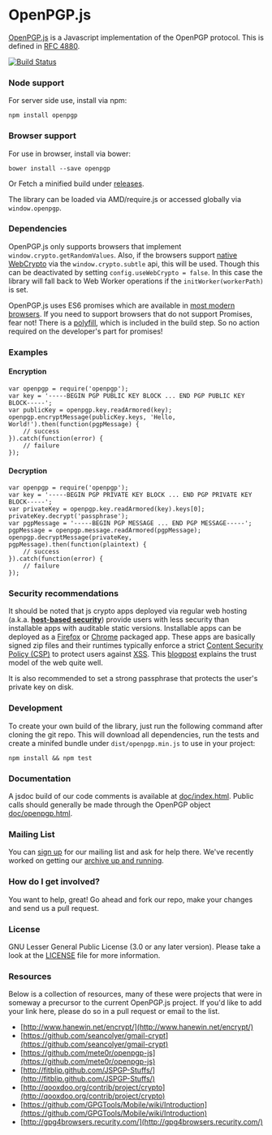 OpenPGP.js
==========

[OpenPGP.js](http://openpgpjs.org/) is a Javascript implementation of the OpenPGP protocol. This is defined in [RFC 4880](http://tools.ietf.org/html/rfc4880).

[![Build Status](https://travis-ci.org/openpgpjs/openpgpjs.svg?branch=master)](https://travis-ci.org/openpgpjs/openpgpjs)

### Node support

For server side use, install via npm:

    npm install openpgp


### Browser support

For use in browser, install via bower:

    bower install --save openpgp

Or Fetch a minified build under [releases](https://github.com/openpgpjs/openpgpjs/releases).

The library can be loaded via  AMD/require.js or accessed globally via `window.openpgp`.


### Dependencies

OpenPGP.js only supports browsers that implement `window.crypto.getRandomValues`. Also, if the browsers support [native WebCrypto](http://www.w3.org/TR/WebCryptoAPI/) via the `window.crypto.subtle` api, this will be used. Though this can be deactivated by setting `config.useWebCrypto = false`. In this case the library will fall back to Web Worker operations if the `initWorker(workerPath)` is set.

OpenPGP.js uses ES6 promises which are available in [most modern browsers](http://caniuse.com/#feat=promises). If you need to support browsers that do not support Promises, fear not! There is a [polyfill](https://github.com/jakearchibald/es6-promise), which is included in the build step. So no action required on the developer's part for promises!


### Examples

#### Encryption

    var openpgp = require('openpgp');
    var key = '-----BEGIN PGP PUBLIC KEY BLOCK ... END PGP PUBLIC KEY BLOCK-----';
    var publicKey = openpgp.key.readArmored(key);
    openpgp.encryptMessage(publicKey.keys, 'Hello, World!').then(function(pgpMessage) {
        // success
    }).catch(function(error) {
        // failure
    });

#### Decryption

    var openpgp = require('openpgp');
    var key = '-----BEGIN PGP PRIVATE KEY BLOCK ... END PGP PRIVATE KEY BLOCK-----';
    var privateKey = openpgp.key.readArmored(key).keys[0];
    privateKey.decrypt('passphrase');
    var pgpMessage = '-----BEGIN PGP MESSAGE ... END PGP MESSAGE-----';
    pgpMessage = openpgp.message.readArmored(pgpMessage);
    openpgp.decryptMessage(privateKey, pgpMessage).then(function(plaintext) {
        // success
    }).catch(function(error) {
        // failure
    });


### Security recommendations

It should be noted that js crypto apps deployed via regular web hosting (a.k.a. [**host-based security**](https://www.schneier.com/blog/archives/2012/08/cryptocat.html)) provide users with less security than installable apps with auditable static versions. Installable apps can be deployed as a [Firefox](https://developer.mozilla.org/en-US/Marketplace/Publishing/Packaged_apps) or [Chrome](http://developer.chrome.com/apps/about_apps.html) packaged app. These apps are basically signed zip files and their runtimes typically enforce a strict [Content Security Policy (CSP)](http://www.html5rocks.com/en/tutorials/security/content-security-policy/) to protect users against [XSS](http://en.wikipedia.org/wiki/Cross-site_scripting). This [blogpost](http://tonyarcieri.com/whats-wrong-with-webcrypto) explains the trust model of the web quite well.

It is also recommended to set a strong passphrase that protects the user's private key on disk.

### Development

To create your own build of the library, just run the following command after cloning the git repo. This will download all dependencies, run the tests and create a minifed bundle under `dist/openpgp.min.js` to use in your project:

    npm install && npm test

### Documentation

A jsdoc build of our code comments is available at [doc/index.html](http://openpgpjs.org/openpgpjs/doc/index.html). Public calls should generally be made through the OpenPGP object [doc/openpgp.html](http://openpgpjs.org/openpgpjs/doc/module-openpgp.html).

### Mailing List

You can [sign up](http://list.openpgpjs.org/) for our mailing list and ask for help there.  We've recently worked on getting our [archive up and running](http://www.mail-archive.com/list@openpgpjs.org/).

### How do I get involved?

You want to help, great! Go ahead and fork our repo, make your changes and send us a pull request.

### License

GNU Lesser General Public License (3.0 or any later version). Please take a look at the [LICENSE](LICENSE) file for more information.

### Resources

Below is a collection of resources, many of these were projects that were in someway a precursor to the current OpenPGP.js project. If you'd like to add your link here, please do so in a pull request or email to the list.

* [http://www.hanewin.net/encrypt/](http://www.hanewin.net/encrypt/)
* [https://github.com/seancolyer/gmail-crypt](https://github.com/seancolyer/gmail-crypt)
* [https://github.com/mete0r/openpgp-js](https://github.com/mete0r/openpgp-js)
* [http://fitblip.github.com/JSPGP-Stuffs/](http://fitblip.github.com/JSPGP-Stuffs/)
* [http://qooxdoo.org/contrib/project/crypto](http://qooxdoo.org/contrib/project/crypto)
* [https://github.com/GPGTools/Mobile/wiki/Introduction](https://github.com/GPGTools/Mobile/wiki/Introduction)
* [http://gpg4browsers.recurity.com/](http://gpg4browsers.recurity.com/)
